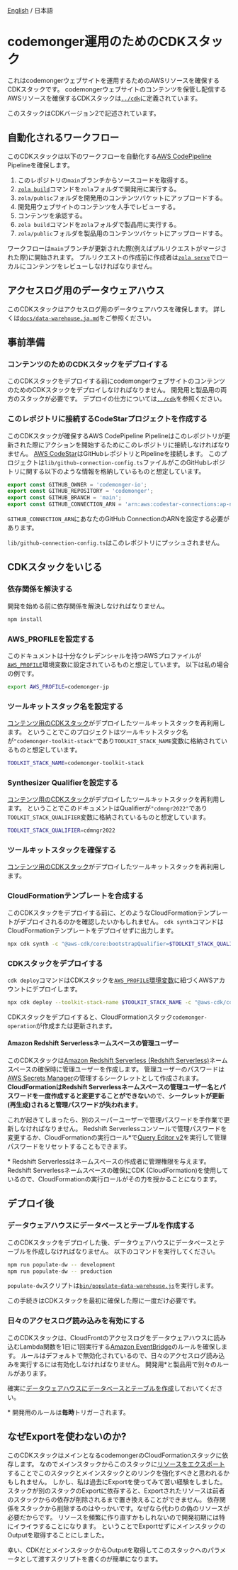 [English](./README.md) / 日本語

# codemonger運用のためのCDKスタック

これはcodemongerウェブサイトを運用するためのAWSリソースを確保するCDKスタックです。
codemongerウェブサイトのコンテンツを保管し配信するAWSリソースを確保するCDKスタックは[`../cdk`](../cdk/README.ja.md)に定義されています。

このスタックはCDKバージョン2で記述されています。

## 自動化されるワークフロー

このCDKスタックは以下のワークフローを自動化する[AWS CodePipeline](https://docs.aws.amazon.com/codepipeline/latest/userguide/welcome.html) Pipelineを確保します。
1. このレポジトリの`main`ブランチからソースコードを取得する。
2. [`zola build`](https://www.getzola.org/documentation/getting-started/cli-usage/#build)コマンドを`zola`フォルダで開発用に実行する。
3. `zola/public`フォルダを開発用のコンテンツバケットにアップロードする。
4. 開発用ウェブサイトのコンテンツを人手でレビューする。
5. コンテンツを承認する。
6. `zola build`コマンドを`zola`フォルダで製品用に実行する。
7. `zola/public`フォルダを製品用のコンテンツバケットにアップロードする。

ワークフローは`main`ブランチが更新された際(例えばプルリクエストがマージされた際)に開始されます。
プルリクエストの作成前に作成者は[`zola serve`](https://www.getzola.org/documentation/getting-started/cli-usage/#serve)でローカルにコンテンツをレビューしなければなりません。

## アクセスログ用のデータウェアハウス

このCDKスタックはアクセスログ用のデータウェアハウスを確保します。
詳しくは[`docs/data-warehouse.ja.md`](./docs/data-warehouse.ja.md)をご参照ください。

## 事前準備

### コンテンツのためのCDKスタックをデプロイする

このCDKスタックをデプロイする前にcodemongerウェブサイトのコンテンツのためのCDKスタックをデプロイしなければなりません。
開発用と製品用の両方のスタックが必要です。
デプロイの仕方については[`../cdk`](../cdk/README.ja.md)を参照ください。

### このレポジトリに接続するCodeStarプロジェクトを作成する

このCDKスタックが確保するAWS CodePipeline Pipelineはこのレポジトリが更新された際にアクションを開始するためにこのレポジトリに接続しなければなりません。
[AWS CodeStar](https://docs.aws.amazon.com/codestar/latest/userguide/welcome.html)はGitHubレポジトリとPipelineを接続します。
このプロジェクトは`lib/github-connection-config.ts`ファイルがこのGitHubレポジトリに関する以下のような情報を格納しているものと想定しています。

```ts
export const GITHUB_OWNER = 'codemonger-io';
export const GITHUB_REPOSITORY = 'codemonger';
export const GITHUB_BRANCH = 'main';
export const GITHUB_CONNECTION_ARN = 'arn:aws:codestar-connections:ap-northeast-1:<Account ID>:connection/<Connection ID>';
```

`GITHUB_CONNECTION_ARN`にあなたのGitHub ConnectionのARNを設定する必要があります。

`lib/github-connection-config.ts`はこのレポジトリにプッシュされません。

## CDKスタックをいじる

### 依存関係を解決する

開発を始める前に依存関係を解決しなければなりません。

```sh
npm install
```

### AWS_PROFILEを設定する

このドキュメントは十分なクレデンシャルを持つAWSプロファイルが[`AWS_PROFILE`](https://docs.aws.amazon.com/cli/latest/userguide/cli-configure-profiles.html)環境変数に設定されているものと想定しています。
以下は私の場合の例です。

```sh
export AWS_PROFILE=codemonger-jp
```

### ツールキットスタック名を設定する

[コンテンツ用のCDKスタック](../cdk/README.ja.md#ツールキットスタック名を設定する)がデプロイしたツールキットスタックを再利用します。
ということでこのプロジェクトはツールキットスタック名が`"codemonger-toolkit-stack"`であり`TOOLKIT_STACK_NAME`変数に格納されているものと想定しています。

```sh
TOOLKIT_STACK_NAME=codemonger-toolkit-stack
```

### Synthesizer Qualifierを設定する

[コンテンツ用のCDKスタック](../cdk/README.ja.md#synthesizer-qualifierを設定する)がデプロイしたツールキットスタックを再利用します。
ということでこのドキュメントはQualifierが`"cdmngr2022"`であり`TOOLKIT_STACK_QUALIFIER`変数に格納されているものと想定しています。

```sh
TOOLKIT_STACK_QUALIFIER=cdmngr2022
```

### ツールキットスタックを確保する

[コンテンツ用のCDKスタック](../cdk/README.ja.md#ツールキットスタックを確保する)がデプロイしたツールキットスタックを再利用します。

### CloudFormationテンプレートを合成する

このCDKスタックをデプロイする前に、どのようなCloudFormationテンプレートがデプロイされるのかを確認したいかもしれません。
`cdk synth`コマンドはCloudFormationテンプレートをデプロイせずに出力します。

```sh
npx cdk synth -c "@aws-cdk/core:bootstrapQualifier=$TOOLKIT_STACK_QUALIFIER"
```

### CDKスタックをデプロイする

`cdk deploy`コマンドはCDKスタックを[`AWS_PROFILE`環境変数](#aws_profileを設定する)に紐づくAWSアカウントにデプロイします。

```sh
npx cdk deploy --toolkit-stack-name $TOOLKIT_STACK_NAME -c "@aws-cdk/core:bootstrapQualifier=$TOOLKIT_STACK_QUALIFIER"
```

CDKスタックをデプロイすると、CloudFormationスタック`codemonger-operation`が作成または更新されます。

#### Amazon Redshift Serverlessネームスペースの管理ユーザー

このCDKスタックは[Amazon Redshift Serverless (Redshift Serverless)](https://docs.aws.amazon.com/redshift/latest/mgmt/working-with-serverless.html)ネームスペースの確保時に管理ユーザーを作成します。
管理ユーザーのパスワードは[AWS Secrets Manager](https://docs.aws.amazon.com/secretsmanager/latest/userguide/intro.html)の管理するシークレットとして作成されます。
**CloudFormationはRedshift Serverlessネームスペースの管理ユーザー名とパスワードを一度作成すると変更することができない**ので、**シークレットが更新(再生成)されると管理パスワードが失われます**。

これが起きてしまったら、別のスーパーユーザーで管理パスワードを手作業で更新しなければなりません。
Redshift Serverlessコンソールで管理パスワードを変更するか、CloudFormationの実行ロール\*で[Query Editor v2](https://aws.amazon.com/redshift/query-editor-v2/)を実行して管理パスワードをリセットすることもできます。

\* Redshift Serverlessはネームスペースの作成者に管理権限を与えます。
Redshift Serverlessネームスペースの確保にCDK (CloudFormation)を使用しているので、CloudFormationの実行ロールがその力を授かることになります。

## デプロイ後

### データウェアハウスにデータベースとテーブルを作成する

このCDKスタックをデプロイした後、データウェアハウスにデータベースとテーブルを作成しなければなりません。
以下のコマンドを実行してください。

```sh
npm run populate-dw -- development
npm run populate-dw -- production
```

`populate-dw`スクリプトは[`bin/populate-data-warehouse.js`](./bin/populate-data-warehouse.js)を実行します。

この手続きはCDKスタックを最初に確保した際に一度だけ必要です。

### 日々のアクセスログ読み込みを有効にする

このCDKスタックは、CloudFrontのアクセスログをデータウェアハウスに読み込むLambda関数を1日に1回実行する[Amazon EventBridge](https://docs.aws.amazon.com/eventbridge/latest/userguide/eb-what-is.html)のルールを確保します。
ルールはデフォルトで無効化されているので、日々のアクセスログ読み込みを実行するには有効化しなければなりません。
開発用\*と製品用で別々のルールがあります。

確実に[データウェアハウスにデータベースとテーブルを作成](#データウェアハウスにデータベースとテーブルを作成する)しておいてください。

\* 開発用のルールは**毎時**トリガーされます。

## なぜExportを使わないのか?

このCDKスタックはメインとなるcodemongerのCloudFormationスタックに依存します。
なのでメインスタックからこのスタックに[リソースをエクスポート](https://docs.aws.amazon.com/AWSCloudFormation/latest/UserGuide/using-cfn-stack-exports.html)することでこのスタックとメインスタックとのリンクを強化すべきと思われるかもしれません。
しかし、私は過去にExportを使ってみて苦い経験をしました。
スタックが別のスタックのExportに依存すると、Exportされたリソースは前者のスタックからの依存が削除されるまで置き換えることができません。
依存関係をスタックから削除するのはやっかいです。なぜなら代わりの偽のリソースが必要だからです。
リソースを頻繁に作り直すかもしれないので開発初期には特にイライラすることになります。
ということでExportせずにメインスタックのOutputを取得することにしました。

幸い、CDKだとメインスタックからOutputを取得してこのスタックへのパラメータとして渡すスクリプトを書くのが簡単になります。